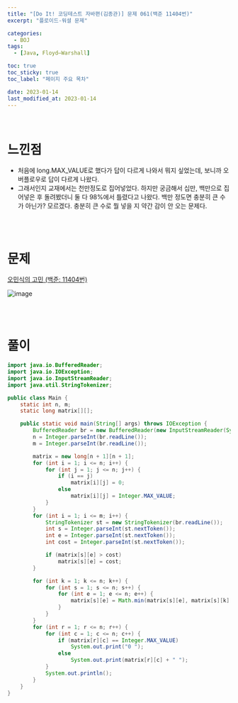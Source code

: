 ```yaml
---
title: "[Do It! 코딩테스트 자바편(김종관)] 문제 061(백준 11404번)"
excerpt: "플로이드-워셜 문제"

categories:
  - BOJ
tags:
  - [Java, Floyd–Warshall]

toc: true
toc_sticky: true
toc_label: "페이지 주요 목차"

date: 2023-01-14
last_modified_at: 2023-01-14
---
```


<br>

# 느낀점

- 처음에 long.MAX_VALUE로 했다가 답이 다르게 나와서 뭐지 싶었는데, 보니까 오버플로우로 답이 다르게 나왔다.
- 그래서인지 교재에서는 천만정도로 집어넣었다. 하지만 궁금해서 십만, 백만으로 집어넣은 후 돌려봤더니 둘 다 98%에서 틀렸다고 나왔다. 백만 정도면 충분히 큰 수가 아닌가? 모르겠다. 충분히 큰 수로 뭘 넣을 지 약간 감이 안 오는 문제다.

<br><br>

# 문제

[오민식의 고민 (백준: 11404번)](https://www.acmicpc.net/problem/11404)

![image](https://user-images.githubusercontent.com/112764753/212472469-2f383380-be23-44aa-bcaa-32c14aea22de.png)

<br><br>

# 풀이

```java
import java.io.BufferedReader;
import java.io.IOException;
import java.io.InputStreamReader;
import java.util.StringTokenizer;

public class Main {
    static int n, m;
    static long matrix[][];

    public static void main(String[] args) throws IOException {
        BufferedReader br = new BufferedReader(new InputStreamReader(System.in));
        n = Integer.parseInt(br.readLine());
        m = Integer.parseInt(br.readLine());

        matrix = new long[n + 1][n + 1];
        for (int i = 1; i <= n; i++) {
            for (int j = 1; j <= n; j++) {
                if (i == j)
                    matrix[i][j] = 0;
                else
                    matrix[i][j] = Integer.MAX_VALUE;
            }
        }
        for (int i = 1; i <= m; i++) {
            StringTokenizer st = new StringTokenizer(br.readLine());
            int s = Integer.parseInt(st.nextToken());
            int e = Integer.parseInt(st.nextToken());
            int cost = Integer.parseInt(st.nextToken());

            if (matrix[s][e] > cost)
                matrix[s][e] = cost;
        }

        for (int k = 1; k <= n; k++) {
            for (int s = 1; s <= n; s++) {
                for (int e = 1; e <= n; e++) {
                    matrix[s][e] = Math.min(matrix[s][e], matrix[s][k] + matrix[k][e]);
                }
            }
        }
        for (int r = 1; r <= n; r++) {
            for (int c = 1; c <= n; c++) {
                if (matrix[r][c] == Integer.MAX_VALUE)
                    System.out.print("0 ");
                else
                    System.out.print(matrix[r][c] + " ");
            }
            System.out.println();
        }
    }
}
```
